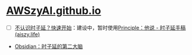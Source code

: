 # [AWSzyAI.github.io](https://awszyai.github.io/)

- [ ] [不认识时子延？快速开始](https://awszyai.github.io/szy)：建设中，暂时使用[Principle：他说 - 时子延手稿 (aiszy.life)](https://note.aiszy.life/)
- [Obsidian：时子延的第二大脑](https://awszyai.github.io/obsidian)

